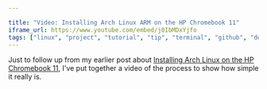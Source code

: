 ```yaml
---

title: "Video: Installing Arch Linux ARM on the HP Chromebook 11"
iframe_url: https://www.youtube.com/embed/j0IbMDxYjfo
tags: ["linux", "project", "tutorial", "tip", "terminal", "github", "downloads", "chromebook", "video"]
---
```


Just to follow up from my earlier post about [Installing Arch Linux on the HP Chromebook 11](/post/installing-arch-linux-arm-on-the-hp-chromebook-11/), I've put together a video of the process to show how simple it really is.
